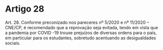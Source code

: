 # Artigo 28

Art. 28. Conforme preconizado nos pareceres nº 5/2020 e nº 11/2020 – CNE/CP, é recomendado que a reprovação
seja evitada, tendo em vista que a pandemia por COVID -19 trouxe prejuízos de diversas ordens para o país, em
particular para os estudantes, sobretudo acentuando as desigualdades sociais.


